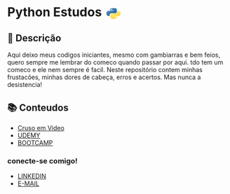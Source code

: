 # Python Estudos <img align="center" height="30" width="40" src="https://raw.githubusercontent.com/devicons/devicon/master/icons/python/python-original.svg">



## 📒 Descrição
Aqui deixo meus codigos iniciantes, mesmo com gambiarras e bem feios, quero sempre me lembrar do comeco quando passar por aqui. tdo tem um comeco e ele nem sempre é facil.
Neste repositório contem minhas frustacões, minhas dores de cabeça, erros e acertos. Mas nunca a desistencia!

## 📚 Conteudos 
- [Cruso em Video](https://www.youtube.com/playlist?list=PLHz_AreHm4dlKP6QQCekuIPky1CiwmdI6y)
- [UDEMY](https://www.udemy.com/course/python-3-do-zero-ao-avancado/)
- [BOOTCAMP](https://web.dio.me/track/coding-future-vivo-python-ai-backend-developer)

### conecte-se comigo!

- [LINKEDIN](www.linkedin.com/in/celiana-rocha-aa461824a)
- [E-MAIL](celianarocha223@gmail.com)

